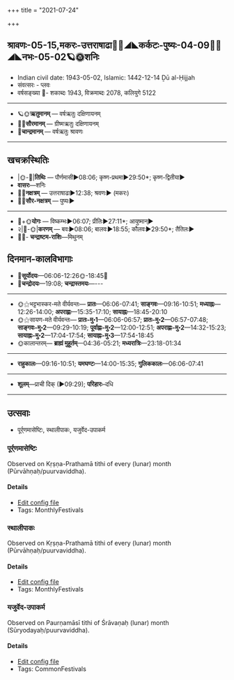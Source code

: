 +++
title = "2021-07-24"

+++
## श्रावणः-05-15,मकरः-उत्तराषाढा🌛🌌◢◣कर्कटः-पुष्यः-04-09🌌🌞◢◣नभः-05-02🪐🌞शनिः
- Indian civil date: 1943-05-02, Islamic: 1442-12-14 Ḏū al-Ḥijjah
- संवत्सरः - प्लवः
- वर्षसङ्ख्या 🌛- शकाब्दः 1943, विक्रमाब्दः 2078, कलियुगे 5122
___________________
- 🪐🌞**ऋतुमानम्** — वर्षऋतुः दक्षिणायनम्
- 🌌🌞**सौरमानम्** — ग्रीष्मऋतुः दक्षिणायनम्
- 🌛**चान्द्रमानम्** — वर्षऋतुः श्रावणः
___________________


## खचक्रस्थितिः
- |🌞-🌛|**तिथिः** — पौर्णमासी►08:06; कृष्ण-प्रथमा►29:50*; कृष्ण-द्वितीया►  
- **वासरः**—शनिः  
- 🌌🌛**नक्षत्रम्** — उत्तराषाढा►12:38; श्रवणः► (मकरः)  
- 🌌🌞**सौर-नक्षत्रम्** — पुष्यः►  
___________________
- 🌛+🌞**योगः** — विष्कम्भः►06:07; प्रीतिः►27:11*; आयुष्मान्►  
- २|🌛-🌞|**करणम्** — बवः►08:06; बालवः►18:55; कौलवः►29:50*; तैतिलः►  
- 🌌🌛- **चन्द्राष्टम-राशिः**—मिथुनम्  


## दिनमान-कालविभागाः
- 🌅**सूर्योदयः**—06:06-12:26🌞️-18:45🌇  
- 🌛**चन्द्रोदयः**—19:08; **चन्द्रास्तमयः**—---  
___________________
- 🌞⚝भट्टभास्कर-मते वीर्यवन्तः— **प्रातः**—06:06-07:41; **साङ्गवः**—09:16-10:51; **मध्याह्नः**—12:26-14:00; **अपराह्णः**—15:35-17:10; **सायाह्नः**—18:45-20:10  
- 🌞⚝सायण-मते वीर्यवन्तः— **प्रातः-मु॰1**—06:06-06:57; **प्रातः-मु॰2**—06:57-07:48; **साङ्गवः-मु॰2**—09:29-10:19; **पूर्वाह्णः-मु॰2**—12:00-12:51; **अपराह्णः-मु॰2**—14:32-15:23; **सायाह्नः-मु॰2**—17:04-17:54; **सायाह्नः-मु॰3**—17:54-18:45  
- 🌞कालान्तरम्— **ब्राह्मं मुहूर्तम्**—04:36-05:21; **मध्यरात्रिः**—23:18-01:34  
___________________
- **राहुकालः**—09:16-10:51; **यमघण्टः**—14:00-15:35; **गुलिककालः**—06:06-07:41  
___________________
- **शूलम्**—प्राची दिक् (►09:29); **परिहारः**–दधि  
___________________

## उत्सवाः
- पूर्र्णमासेष्टिः, स्थालीपाकः, यजुर्वेद-उपाकर्म
### पूर्र्णमासेष्टिः

Observed on Kṛṣṇa-Prathamā tithi of every (lunar) month (Pūrvāhṇaḥ/puurvaviddha). 

#### Details
- [Edit config file](https://github.com/jyotisham/adyatithi/tree/master/gRhya/general/lunar_month/tithi/00/16/pUrNamAseShTiH.toml)
- Tags: MonthlyFestivals


### स्थालीपाकः

Observed on Kṛṣṇa-Prathamā tithi of every (lunar) month (Pūrvāhṇaḥ/puurvaviddha). 

#### Details
- [Edit config file](https://github.com/jyotisham/adyatithi/tree/master/gRhya/general/lunar_month/tithi/00/16/sthAlIpAkaH_16.toml)
- Tags: MonthlyFestivals


### यजुर्वेद-उपाकर्म

Observed on Paurṇamāsī tithi of Śrāvaṇaḥ (lunar) month (Sūryodayaḥ/puurvaviddha). 

#### Details
- [Edit config file](https://github.com/jyotisham/adyatithi/tree/master/gRhya/general/lunar_month/tithi/05/15/yajurvEda-upAkarma.toml)
- Tags: CommonFestivals


